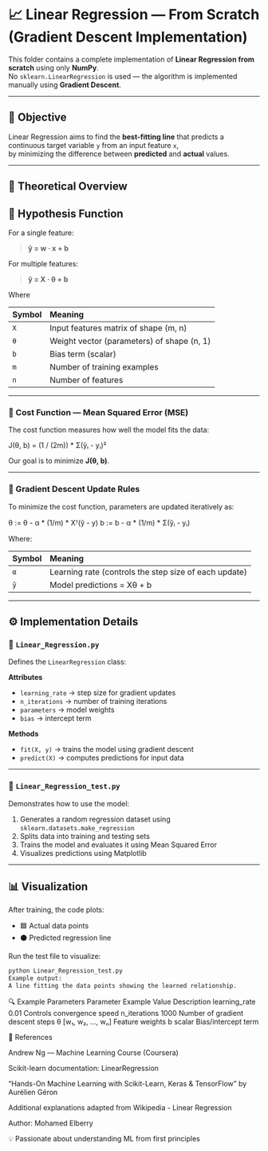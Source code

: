 # 📈 Linear Regression — From Scratch (Gradient Descent Implementation)

This folder contains a complete implementation of **Linear Regression from scratch** using only **NumPy**.  
No `sklearn.LinearRegression` is used — the algorithm is implemented manually using **Gradient Descent**.

---

## 🎯 Objective

Linear Regression aims to find the **best-fitting line** that predicts a continuous target variable `y` from an input feature `x`,  
by minimizing the difference between **predicted** and **actual** values.

---

## 🧠 Theoretical Overview

## 🔹 Hypothesis Function

For a single feature:

> **ŷ = w · x + b**

For multiple features:

> **ŷ = X · θ + b**


Where

| Symbol | Meaning |
|:-------|:---------|
| `X` | Input features matrix of shape (m, n) |
| `θ` | Weight vector (parameters) of shape (n, 1) |
| `b` | Bias term (scalar) |
| `m` | Number of training examples |
| `n` | Number of features |

---

### 🔹 Cost Function — Mean Squared Error (MSE)

The cost function measures how well the model fits the data:

J(θ, b) = (1 / (2m)) * Σ(ŷᵢ - yᵢ)²


Our goal is to minimize **J(θ, b)**.

---

### 🔹 Gradient Descent Update Rules

To minimize the cost function, parameters are updated iteratively as:

θ := θ - α * (1/m) * Xᵀ(ŷ - y)
b := b - α * (1/m) * Σ(ŷᵢ - yᵢ)


Where:

| Symbol | Meaning |
|:-------|:---------|
| `α` | Learning rate (controls the step size of each update) |
| `ŷ` | Model predictions = Xθ + b |

---

## ⚙️ Implementation Details

### 🔸 `Linear_Regression.py`

Defines the `LinearRegression` class:

**Attributes**
- `learning_rate` → step size for gradient updates  
- `n_iterations` → number of training iterations  
- `parameters` → model weights  
- `bias` → intercept term  

**Methods**
- `fit(X, y)` → trains the model using gradient descent  
- `predict(X)` → computes predictions for input data  

---

### 🔸 `Linear_Regression_test.py`

Demonstrates how to use the model:
1. Generates a random regression dataset using `sklearn.datasets.make_regression`
2. Splits data into training and testing sets
3. Trains the model and evaluates it using Mean Squared Error
4. Visualizes predictions using Matplotlib

---

## 📊 Visualization

After training, the code plots:
- 🟦 Actual data points  
- ⚫ Predicted regression line  

Run the test file to visualize:
```bash
python Linear_Regression_test.py
Example output:
A line fitting the data points showing the learned relationship.
```

🔍 Example Parameters
Parameter	Example Value	Description
learning_rate	0.01	Controls convergence speed
n_iterations	1000	Number of gradient descent steps
θ	[w₁, w₂, …, wₙ]	Feature weights
b	scalar	Bias/intercept term

🧾 References

Andrew Ng — Machine Learning Course (Coursera)

Scikit-learn documentation: LinearRegression

“Hands-On Machine Learning with Scikit-Learn, Keras & TensorFlow” by Aurélien Géron

Additional explanations adapted from Wikipedia - Linear Regression

Author: Mohamed Elberry

💡 Passionate about understanding ML from first principles


